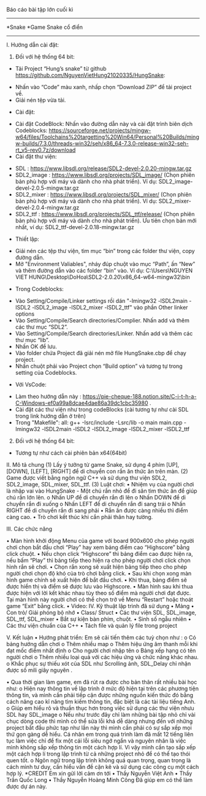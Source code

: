 Báo cáo bài tập lớn cuối kì 
________________________________________

*Snake 
  *Game Snake cổ điển
________________________________________


I. Hướng dẫn cài đặt:
1.	Đối với hệ thống 64 bit:
* Tải Project “Hung’s snake” từ github https://github.com/NguyenVietHung21020335/HungSnake:
 + Nhấn vào “Code” màu xanh, nhấp chọn “Download ZIP” để tải project về. 
 +	Giải nén tệp vừa tải.
* Cài đặt:
 + Cài đặt CodeBlock: 
 Nhấn vào đường dẫn này và cài đặt  trình biên dịch Codeblocks: https://sourceforge.net/projects/mingw-w64/files/Toolchains%20targetting%20Win64/Personal%20Builds/mingw-builds/7.3.0/threads-win32/seh/x86_64-7.3.0-release-win32-seh-rt_v5-rev0.7z/download
 + Cài đặt thư viện: 
  - SDL : https://www.libsdl.org/release/SDL2-devel-2.0.20-mingw.tar.gz
  - SDL2_image : https://www.libsdl.org/projects/SDL_image/ (Chọn phiên bản phù hợp với máy và dành cho nhà phát triển). Ví dụ: SDL2_image-devel-2.0.5-mingw.tar.gz
  - SDL2_mixer : https://www.libsdl.org/projects/SDL_mixer/ (Chọn phiên bản phù hợp với máy và dành cho nhà phát triển). Ví dụ:   SDL2_mixer-devel-2.0.4-mingw.tar.gz
  - SDL2_ttf : https://www.libsdl.org/projects/SDL_ttf/release/ (Chọn phiên bản phù hợp với máy và dành cho nhà phát triển). Ưu tiên chọn bản mới nhất, ví dụ: SDL2_ttf-devel-2.0.18-mingw.tar.gz
* Thiết lập:
 + Giải nén các tệp thư viện, tìm mục “bin” trong các folder thư viện, copy đường dẫn.
 + Mở "Environment Valiables", nháy đúp chuột vào mục “Path”, ấn “New” và thêm đường dẫn vào các folder “bin” vào. Ví dụ: C:\Users\NGUYEN VIET HUNG\Desktop\DoHoa\SDL2-2.0.20\x86_64-w64-mingw32\bin
*	Trong Codeblocks:
 + Vào Setting/Compile/Linker settings rồi dán "-lmingw32 -lSDL2main -lSDL2 -lSDL2_image -lSDL2_mixer -lSDL2_ttf" vào phần Other linker options
 + Vào Setting/Compile/Search directories/Complier. Nhấn add và thêm các thư mục “SDL2”.  
 + Vào Setting/Compile/Search directories/Linker. Nhấn add và thêm các thư mục “lib”.  
 + Nhấn OK để lưu.
 + Vào folder chứa Project đã giải nén mở file HungSnake.cbp để chạy project.
 + Nhấn chuột phải vào Project chọn “Build option” và tương tự trong setting của Codeblocks. 
*	Với VsCode:
 + Làm theo hướng dẫn này : https://pie-cheque-188.notion.site/C-i-t-h-a-C-Windows-ef0a99a8dcae4dae86a39dc1cbc35980 .
 + Cài đặt các thư viện như trong codeBlocks (cài tương tự như cài SDL trong link hướng dẫn ở trên)
 + Trong "Makefile": all: g++ -Isrc/include -Lsrc/lib -o main main.cpp -lmingw32 -lSDL2main -lSDL2 -lSDL2_image -lSDL2_mixer -lSDL2_ttf
2.	Đối với hệ thống 64 bit: 
*	Tương tự như cách cài phiên bản x64(64bit)


II. Mô tả chung
(1)	Lấy ý tưởng từ game Snake, sử dụng 4 phím [UP], [DOWN], [LEFT], [RIGHT] để di chuyển con rắn ăn thức ăn trên màn.
(2)	Game được viết bằng ngôn ngữ C++ và sử dụng thư viện SDL2, SDL2_image, SDL_mixer, SDL_ttf.
(3)	Luật chơi:
•	Nhiệm vụ của người chơi là nhập vai vào HungSnake - Một chú rắn nhỏ để đi săn tìm thức ăn để giúp chú rắn lớn lên.
o	Nhấn UP  để di chuyển rắn đi lên
o	Nhấn DOWN để di chuyển rắn đi xuống
o	Nhấn LEFT để di chuyển rắn đi sang trái
o	Nhấn RIGHT  để di chuyển rắn đi sang phải
•	Rắn ăn được càng nhiều thì điểm càng cao.
•	Trò chơi kết thúc khi cắn phải thân hay tường.

III. Các chức năng 

•	Màn hình khởi động  Menu của game   với board 900x600 cho phép người chơi chọn bắt đầu chơi “Play” hay xem bảng điểm cao “Highscore” bằng click chuột.
•	Nếu chọn click “Highscore” thì bảng điểm cao được hiện ra, nếu bấm “Play” thì bảng tiếp theo hiện ra cho phép người chơi click chọn hình rắn sẽ chơi.
•	Chọn rắn xong sẽ xuất hiện bảng tiếp theo cho phép người chơi chọn độ khó của trò chơi bằng click.
•	Sau khi chọn xong màn hình game chính sẽ xuất hiện để bắt đầu chơi.
•	Khi thua, bảng điểm sẽ được hiển thị và điểm sẽ được lưu vào Highscore. 
•	Màn hình sau khi thua được hiện với lời kết khác nhau tùy theo số điểm mà người chơi đạt được. Tại màn hình này người chơi có thể chọn trở về Menu “Restart” hoặc thoát game “Exit” bằng click.
•	Video: 
IV. Kỹ thuật lập trình đã sử dụng
•	Mảng
•	Con trỏ/ Giải phóng bộ nhớ
•	Class/ Struct
•	Các thư viện SDL, SDL_image, SDL_ttf, SDL_mixer
•	Bắt sự kiện bàn phím, chuột.
•	Sinh số ngẫu nhiên
•	Các thư viện chuẩn của C++
•	Tách file và quản lý file trong project
 
V. Kết luận 
•	Hướng phát triển: Em sẽ cải tiến thêm các tuỳ chọn như :
o	Có bảng hướng dẫn chơi
o	Thêm nhiều map
o	Thêm hiệu ứng âm thanh mỗi khi đạt mốc điểm nhất định
o	Cho người chơi nhập tên
o	Bảng xếp hạng có tên người chơi
o	Thêm nhiều loại quả với các hiệu ứng và chức năng khác nhau.
o	Khắc phục sự thiếu xót của SDL như Scrolling ảnh, SDL_Delay chỉ nhận được số mili giây nguyên .

•	Qua thời gian làm game, em đã rút ra được cho bản thân rất nhiều bài học như:
o	Hiện nay thông tin về lập trình ở mức độ hiện tại trên các phương tiện thông tin, và mình cần phải tiếp cận được những nguồn kiến thức đó bằng cách nâng cao kĩ năng tìm kiếm thông tin, đặc biệt là các tài liệu tiếng Anh.
o	Giúp em hiểu rõ và thuần thục hơn trong việc sử dụng các thư viện nhưu SDL hay SDL_image
o	Nếu như trước đây chỉ làm những bài tập nhỏ chỉ vài chục dòng code thì mình có thể sửa lỗi khá dễ dàng nhưng đến với những project bắt đầu phức tạp như lần này thì mình cần phải có sự sắp xếp mọi thứ gọn gàng dễ hiểu. Cá nhân em trong quá trình làm đã mất 12 tiếng liên tục làm việc chỉ để fix một cái lỗi siêu ngớ ngẩn và nguyên nhân là việc mình không sắp xếp thông tin một cách hợp lí. Vì vậy mình cần tạo sắp xếp một cách hợp lí trong lập trình từ cả những project nhỏ để có thể tạo thói quen tốt.
o	Ngôn ngữ trong lập trình không quá quan trọng, quan trọng là cách mình tư duy, cần hiểu vấn đề cặn kẽ và sử dụng các công cụ một cách hợp lý.
*CREDIT
Em xin gửi lời cảm ơn tới
•	Thầy Nguyễn Việt Anh
•	Thầy Trần Quốc Long
•	Thầy Nguyễn Hoàng Minh Công
Đã giúp em có thể làm được dự án này.
